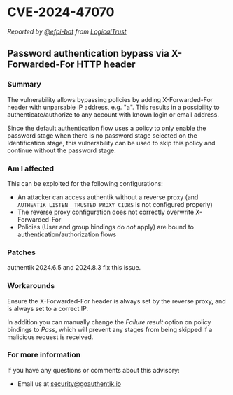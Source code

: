 # CVE-2024-47070

_Reported by [@efpi-bot](https://github.com/efpi-bot) from [LogicalTrust](https://logicaltrust.net/en/)_

## Password authentication bypass via X-Forwarded-For HTTP header

### Summary

The vulnerability allows bypassing policies by adding X-Forwarded-For header with unparsable IP address, e.g. "a". This results in a possibility to authenticate/authorize to any account with known login or email address.

Since the default authentication flow uses a policy to only enable the password stage when there is no password stage selected on the Identification stage, this vulnerability can be used to skip this policy and continue without the password stage.

### Am I affected

This can be exploited for the following configurations:

-   An attacker can access authentik without a reverse proxy (and `AUTHENTIK_LISTEN__TRUSTED_PROXY_CIDRS` is not configured properly)
-   The reverse proxy configuration does not correctly overwrite X-Forwarded-For
-   Policies (User and group bindings do _not_ apply) are bound to authentication/authorization flows

### Patches

authentik 2024.6.5 and 2024.8.3 fix this issue.

### Workarounds

Ensure the X-Forwarded-For header is always set by the reverse proxy, and is always set to a correct IP.

In addition you can manually change the _Failure result_ option on policy bindings to _Pass_, which will prevent any stages from being skipped if a malicious request is received.

### For more information

If you have any questions or comments about this advisory:

-   Email us at [security@goauthentik.io](mailto:security@goauthentik.io)
